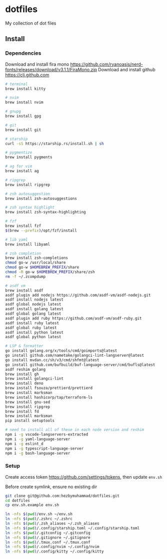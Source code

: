 # dotfiles

My collection of dot files

## Install

### Dependencies

Download and install fira mono https://github.com/ryanoasis/nerd-fonts/releases/download/v3.1.1/FiraMono.zip
Download and install github https://cli.github.com

```zsh
# terminal
brew install kitty

# nvim
brew install nvim

# gnupg
brew install gpg

# git
brew install git

# starship
curl -sS https://starship.rs/install.sh | sh

# pygmentize
brew install pygments

# ag for vim
brew install ag

# ripgrep
brew install ripgrep

# zsh autosuggestion
brew install zsh-autosuggestions

# zsh syntax highlight
brew install zsh-syntax-highlighting

# fzf
brew install fzf
$(brew --prefix)/opt/fzf/install

# lib yaml
brew install libyaml

# zsh completion
brew install zsh-completions
chmod go-w /usr/local/share
chmod go-w $HOMEBREW_PREFIX/share
chmod -R go-w $HOMEBREW_PREFIX/share/zsh
rm -f ~/.zcompdump

# asdf vm
brew install asdf
asdf plugin add nodejs https://github.com/asdf-vm/asdf-nodejs.git
asdf install nodejs latest
asdf global nodejs latest
asdf install golang latest
asdf global golang latest
asdf plugin add ruby https://github.com/asdf-vm/asdf-ruby.git
asdf install ruby latest
asdf global ruby latest
asdf install python latest
asdf global python latest

# LSP & formatter
go install golang.org/x/tools/cmd/goimports@latest
go install github.com/nametake/golangci-lint-langserver@latest
go install mvdan.cc/sh/v3/cmd/shfmt@latest
go install github.com/bufbuild/buf-language-server/cmd/bufls@latest
asdf reshim golang
brew install gh
brew install golangci-lint
brew install deno
brew install fsouza/prettierd/prettierd
brew install marksman
brew install hashicorp/tap/terraform-ls
brew install gnu-sed
brew install ripgrep
brew install fd
brew install marksman
pip install setuptools

# need to install all of these in each node version and reshim
npm i -g vscode-langservers-extracted
npm i -g yaml-language-server
npm i -g eslint_d
npm i -g typescript-language-server
npm i -g bash-language-server
```

### Setup

Create access token https://github.com/settings/tokens, then update `env.sh`

Before create symlink, ensure no existing dir

```zsh
git clone git@github.com:hezbymuhammad/dotfiles.git
cd dotfiles
cp env.sh.example env.sh

ln -nfs $(pwd)/env.sh ~/env.sh
ln -nfs $(pwd)/.zshrc ~/.zshrc
ln -nfs $(pwd)/.zsh_aliases ~/.zsh_aliases
ln -nfs $(pwd)/.config/starship.toml ~/.config/starship.toml
ln -nfs $(pwd)/.gitconfig ~/.gitconfig
ln -nfs $(pwd)/.gitignore ~/.gitignore
ln -nfs $(pwd)/.tmux.conf ~/.tmux.conf
ln -nfs $(pwd)/.config/nvim ~/.config/nvim
ln -nfs $(pwd)/.config/kitty ~/.config/kitty
```
